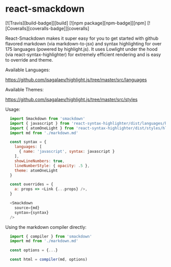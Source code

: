 # react-smackdown

[![Travis][build-badge]][build]
[![npm package][npm-badge]][npm]
[![Coveralls][coveralls-badge]][coveralls]

React-Smackdown makes it super easy for you to get started with github flavored markdown (via markdown-to-jsx) and syntax highlighting for over 175 languages (powered by highlight.js). It uses Lowlight under the hood (via react-syntax-highlighter) for extremely efficient rendering and is easy to override and theme.

Available Languages:

https://github.com/isagalaev/highlight.js/tree/master/src/languages

Available Themes:

https://github.com/isagalaev/highlight.js/tree/master/src/styles

Usage:

```javascript
  import Smackdown from 'smackdown'
  import { javascript } from 'react-syntax-highlighter/dist/languages/hljs/hljs'
  import { atomOneLight } from 'react-syntax-highlighter/dist/styles/hljs/hljs'
  import md from './markdown.md'

  const syntax = {
    languages: [
      { name: 'javascript', syntax: javascript }
    ],
    showLineNumbers: true,
    lineNumberStyle: { opacity: .5 },
    theme: atomOneLight
  }

  const overrides = {
    a: props => <Link {...props} />,
  }

  <Smackdown
    source={md}
    syntax={syntax}
  />
```

Using the markdown compiler directly:

```javascript
  import { compiler } from 'smackdown'
  import md from './markdown.md'

  const options = {...}

  const html = compiler(md, options)
```
